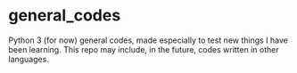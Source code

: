 # general_codes
Python 3 (for now) general codes, made especially to test new things I have been learning. This repo may include, in the future, codes written in other languages.
